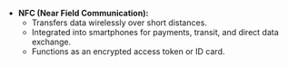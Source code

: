 - **NFC (Near Field Communication):**
    - Transfers data wirelessly over short distances.
    - Integrated into smartphones for payments, transit, and direct data exchange.
    - Functions as an encrypted access token or ID card.